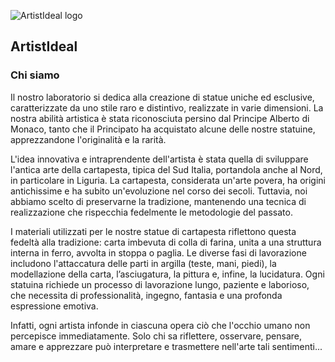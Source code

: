 ![ArtistIdeal logo][logo]

##  ArtistIdeal

### Chi siamo

Il nostro laboratorio si dedica alla creazione di statue uniche ed esclusive, caratterizzate da uno stile raro e distintivo, realizzate in varie dimensioni.
La nostra abilità artistica è stata riconosciuta persino dal Principe Alberto di Monaco, tanto che il Principato ha acquistato alcune delle nostre statuine, apprezzandone l'originalità e la rarità.

L'idea innovativa e intraprendente dell'artista è stata quella di sviluppare l'antica arte della cartapesta, tipica del Sud Italia, portandola anche al Nord, in particolare in Liguria.
La cartapesta, considerata un'arte povera, ha origini antichissime e ha subito un'evoluzione nel corso dei secoli.
Tuttavia, noi abbiamo scelto di preservarne la tradizione, mantenendo una tecnica di realizzazione che rispecchia fedelmente le metodologie del passato.

I materiali utilizzati per le nostre statue di cartapesta riflettono questa fedeltà alla tradizione: carta imbevuta di colla di farina, unita a una struttura interna in ferro, avvolta in stoppa o paglia.
Le diverse fasi di lavorazione includono l'attaccatura delle parti in argilla (teste, mani, piedi), la modellazione della carta, l’asciugatura, la pittura e, infine, la lucidatura.
Ogni statuina richiede un processo di lavorazione lungo, paziente e laborioso, che necessita di professionalità, ingegno, fantasia e una profonda espressione emotiva.

Infatti, ogni artista infonde in ciascuna opera ciò che l'occhio umano non percepisce immediatamente.
Solo chi sa riflettere, osservare, pensare, amare e apprezzare può interpretare e trasmettere nell'arte tali sentimenti...


[logo]: https://images.opencollective.com/artistideal/cac7ce0/logo/256.png?height=64
